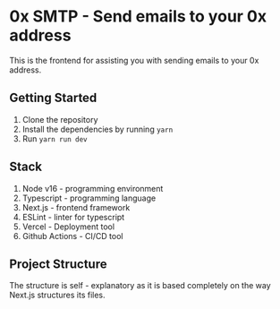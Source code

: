# 0x SMTP - Send emails to your 0x address

This is the frontend for assisting you with sending emails to your 0x address.

## Getting Started

1. Clone the repository
2. Install the dependencies by running `yarn`
3. Run `yarn run dev`

## Stack

1. Node v16 - programming environment
2. Typescript - programming language
3. Next.js - frontend framework
4. ESLint - linter for typescript
5. Vercel - Deployment tool
6. Github Actions - CI/CD tool

## Project Structure

The structure is self - explanatory as it is based completely on the way Next.js structures its files.